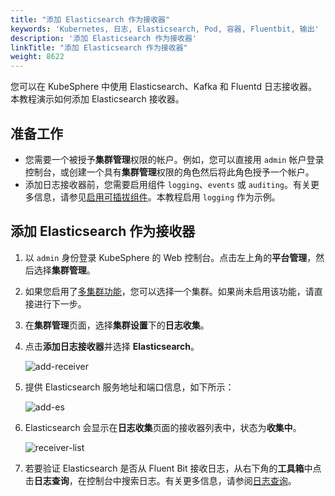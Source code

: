 ```yaml
---
title: "添加 Elasticsearch 作为接收器"
keywords: 'Kubernetes, 日志, Elasticsearch, Pod, 容器, Fluentbit, 输出'
description: '添加 Elasticsearch 作为接收器'
linkTitle: "添加 Elasticsearch 作为接收器"
weight: 8622
---
```

您可以在 KubeSphere 中使用 Elasticsearch、Kafka 和 Fluentd 日志接收器。本教程演示如何添加 Elasticsearch 接收器。

## 准备工作

- 您需要一个被授予**集群管理**权限的帐户。例如，您可以直接用 `admin` 帐户登录控制台，或创建一个具有**集群管理**权限的角色然后将此角色授予一个帐户。
- 添加日志接收器前，您需要启用组件 `logging`、`events` 或 `auditing`。有关更多信息，请参见[启用可插拔组件](../../../../pluggable-components/)。本教程启用 `logging` 作为示例。

## 添加 Elasticsearch 作为接收器

1. 以 `admin` 身份登录 KubeSphere 的 Web 控制台。点击左上角的**平台管理**，然后选择**集群管理**。

2. 如果您启用了[多集群功能](../../../../multicluster-management)，您可以选择一个集群。如果尚未启用该功能，请直接进行下一步。

3. 在**集群管理**页面，选择**集群设置**下的**日志收集**。

4. 点击**添加日志接收器**并选择 **Elasticsearch**。

    ![add-receiver](/images/docs/cluster-administration/cluster-settings/log-collections/add-es-as-receiver/add-receiver.png)

5. 提供 Elasticsearch 服务地址和端口信息，如下所示：

    ![add-es](/images/docs/cluster-administration/cluster-settings/log-collections/add-es-as-receiver/add-es.png)

6. Elasticsearch 会显示在**日志收集**页面的接收器列表中，状态为**收集中**。

    ![receiver-list](/images/docs/cluster-administration/cluster-settings/log-collections/add-es-as-receiver/receiver-list.png)

7. 若要验证 Elasticsearch 是否从 Fluent Bit 接收日志，从右下角的**工具箱**中点击**日志查询**，在控制台中搜索日志。有关更多信息，请参阅[日志查询](../../../../toolbox/log-query/)。

